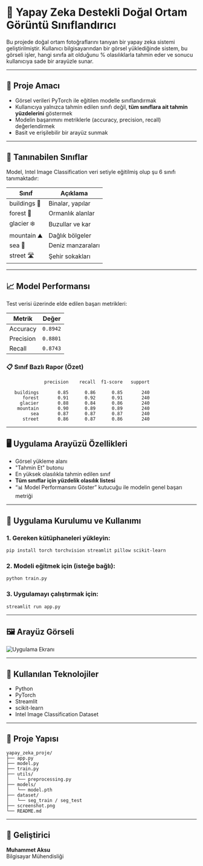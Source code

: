 # 🧠 Yapay Zeka Destekli Doğal Ortam Görüntü Sınıflandırıcı

Bu projede doğal ortam fotoğraflarını tanıyan bir yapay zeka sistemi geliştirilmiştir. Kullanıcı bilgisayarından bir görsel yüklediğinde sistem, bu görseli işler, hangi sınıfa ait olduğunu % olasılıklarla tahmin eder ve sonucu kullanıcıya sade bir arayüzle sunar.

---

## 🎯 Proje Amacı

- Görsel verileri PyTorch ile eğitilen modelle sınıflandırmak  
- Kullanıcıya yalnızca tahmin edilen sınıfı değil, **tüm sınıflara ait tahmin yüzdelerini** göstermek  
- Modelin başarımını metriklerle (accuracy, precision, recall) değerlendirmek  
- Basit ve erişilebilir bir arayüz sunmak

---

## 📂 Tanınabilen Sınıflar

Model, Intel Image Classification veri setiyle eğitilmiş olup şu 6 sınıfı tanımaktadır:

| Sınıf      | Açıklama              |
|------------|------------------------|
| buildings 🏢 | Binalar, yapılar       |
| forest 🌲    | Ormanlık alanlar       |
| glacier ❄️   | Buzullar ve kar        |
| mountain ⛰️  | Dağlık bölgeler        |
| sea 🌊       | Deniz manzaraları      |
| street 🛣️    | Şehir sokakları        |

---

## 📈 Model Performansı

Test verisi üzerinde elde edilen başarı metrikleri:

| Metrik     | Değer   |
|------------|---------|
| Accuracy   | `0.8942` |
| Precision  | `0.8801` |
| Recall     | `0.8743` |

### 📋 Sınıf Bazlı Rapor (Özet)

```
              precision    recall  f1-score   support

   buildings       0.85      0.86      0.85       240
      forest       0.91      0.92      0.91       240
     glacier       0.88      0.84      0.86       240
    mountain       0.90      0.89      0.89       240
         sea       0.87      0.87      0.87       240
      street       0.86      0.87      0.86       240
```

---

## 🖥️ Uygulama Arayüzü Özellikleri

- Görsel yükleme alanı
- "Tahmin Et" butonu
- En yüksek olasılıkla tahmin edilen sınıf
- **Tüm sınıflar için yüzdelik olasılık listesi**
- “📊 Model Performansını Göster” kutucuğu ile modelin genel başarı metriği

---

## 🚀 Uygulama Kurulumu ve Kullanımı

### 1. Gereken kütüphaneleri yükleyin:
```bash
pip install torch torchvision streamlit pillow scikit-learn
```

### 2. Modeli eğitmek için (isteğe bağlı):
```bash
python train.py
```

### 3. Uygulamayı çalıştırmak için:
```bash
streamlit run app.py
```

---

## 🖼️ Arayüz Görseli

![Uygulama Ekranı](./screenshot.png)

---

## 🧱 Kullanılan Teknolojiler

- Python
- PyTorch
- Streamlit
- scikit-learn
- Intel Image Classification Dataset

---

## 📁 Proje Yapısı

```
yapay_zeka_proje/
├── app.py
├── model.py
├── train.py
├── utils/
│   └── preprocessing.py
├── models/
│   └── model.pth
├── dataset/
│   └── seg_train / seg_test
├── screenshot.png
└── README.md
```

---

## 👤 Geliştirici

**Muhammet Aksu**  
Bilgisayar Mühendisliği
